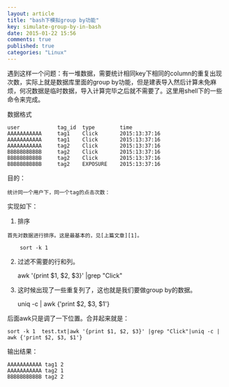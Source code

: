 ```yaml
---
layout: article
title: "bash下模拟group by功能"
key: simulate-group-by-in-bash
date: 2015-01-22 15:56
comments: true
published: true
categories: "Linux"
---
```

  遇到这样一个问题：有一堆数据，需要统计相同key下相同的column的重复出现次数，实际上就是数据库里面的group by功能，但是建表导入然后计算未免麻烦，何况数据是临时数据，导入计算完毕之后就不需要了。这里用shell下的一些命令来完成。

  数据格式

  	user			tag_id  type		time
	AAAAAAAAAAA		tag1	Click		2015:13:37:16
	AAAAAAAAAAA		tag1	Click		2015:13:37:16
	AAAAAAAAAAA		tag2	Click		2015:13:37:16
	BBBBBBBBBBB		tag2	Click		2015:13:37:16
	BBBBBBBBBBB		tag2	Click	    2015:13:37:16
	BBBBBBBBBBB		tag2	EXPOSURE	2015:13:37:16


  目的：

  	统计同一个用户下，同一个tag的点击次数：

  实现如下：

  1. 排序

    首先对数据进行排序。这是最基本的，见[上篇文章][1]。

  	    sort -k 1 

  2. 过滤不需要的行和列。

  	    awk '{print $1, $2, $3}' |grep "Click" 

  3. 这时候出现了一些重复列了，这也就是我们要做group by的数据。

        uniq -c | awk {'print $2, $3, $1'} 

  后面awk只是调了一下位置。合并起来就是：

 	sort -k 1  test.txt|awk '{print $1, $2, $3}' |grep "Click"|uniq -c | awk {'print $2, $3, $1'} 

  输出结果：

    AAAAAAAAAAA tag1 2
  	AAAAAAAAAAA tag2 1
  	BBBBBBBBBBB tag2 2


[1]: http://cxh.me/2015/01/22/sort-using-multiple-columns/   "Sort多列排序"

